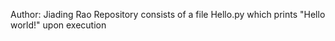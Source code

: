 Author: Jiading Rao
Repository consists of a file Hello.py which prints "Hello world!" upon execution